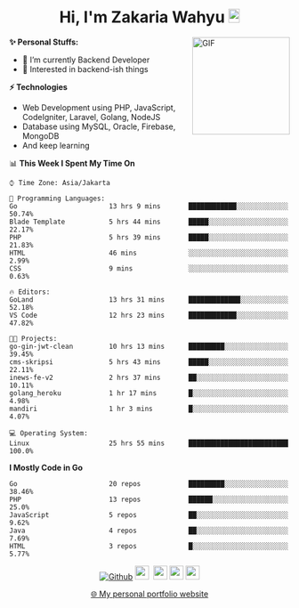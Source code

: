 <h1 align="center">Hi, I'm Zakaria Wahyu <img src="https://github.com/TheDudeThatCode/TheDudeThatCode/blob/master/Assets/Hi.gif" width="20px" height="25px"></h1>

<img align="right" alt="GIF" height="175px" src="https://www.nayakapratama.co.id/wp-content/uploads/2019/07/Website-Maintenance.gif" />

**✨ Personal Stuffs:**
- 🔭 I’m currently Backend Developer
- 🌱 Interested in backend-ish things

**⚡ Technologies**
- Web Development using PHP, JavaScript, CodeIgniter, Laravel, Golang, NodeJS
- Database using MySQL, Oracle, Firebase, MongoDB
- And keep learning

<!--START_SECTION:waka-->
📊 **This Week I Spent My Time On** 

```text
⌚︎ Time Zone: Asia/Jakarta

💬 Programming Languages: 
Go                       13 hrs 9 mins       ████████████░░░░░░░░░░░░░   50.74% 
Blade Template           5 hrs 44 mins       █████░░░░░░░░░░░░░░░░░░░░   22.17% 
PHP                      5 hrs 39 mins       █████░░░░░░░░░░░░░░░░░░░░   21.83% 
HTML                     46 mins             ░░░░░░░░░░░░░░░░░░░░░░░░░   2.99% 
CSS                      9 mins              ░░░░░░░░░░░░░░░░░░░░░░░░░   0.63%

🔥 Editors: 
GoLand                   13 hrs 31 mins      █████████████░░░░░░░░░░░░   52.18% 
VS Code                  12 hrs 23 mins      ████████████░░░░░░░░░░░░░   47.82%

🐱‍💻 Projects: 
go-gin-jwt-clean         10 hrs 13 mins      █████████░░░░░░░░░░░░░░░░   39.45% 
cms-skripsi              5 hrs 43 mins       █████░░░░░░░░░░░░░░░░░░░░   22.11% 
inews-fe-v2              2 hrs 37 mins       ██░░░░░░░░░░░░░░░░░░░░░░░   10.11% 
golang_heroku            1 hr 17 mins        █░░░░░░░░░░░░░░░░░░░░░░░░   4.98% 
mandiri                  1 hr 3 mins         █░░░░░░░░░░░░░░░░░░░░░░░░   4.07%

💻 Operating System: 
Linux                    25 hrs 55 mins      █████████████████████████   100.0%

```

**I Mostly Code in Go** 

```text
Go                       20 repos            █████████░░░░░░░░░░░░░░░░   38.46% 
PHP                      13 repos            ██████░░░░░░░░░░░░░░░░░░░   25.0% 
JavaScript               5 repos             ██░░░░░░░░░░░░░░░░░░░░░░░   9.62% 
Java                     4 repos             ██░░░░░░░░░░░░░░░░░░░░░░░   7.69% 
HTML                     3 repos             █░░░░░░░░░░░░░░░░░░░░░░░░   5.77%

```



<!--END_SECTION:waka-->

<p align="center">
<a href="https://github.com/zakariawahyu" target="_blank"><img alt="Github" src="https://img.shields.io/badge/GitHub-%2312100E.svg?&style=for-the-badge&logo=Github&logoColor=white" /></a>
<a href="https://www.twitter.com/_zakariawahyu"><img src="https://img.shields.io/badge/twitter-%231DA1F2.svg?&style=for-the-badge&logo=twitter&logoColor=white" height=25></a> 
<a href="https://www.linkedin.com/in/zakariawahyu"><img src="https://img.shields.io/badge/linkedin-%230077B5.svg?&style=for-the-badge&logo=linkedin&logoColor=white" height=25></a> 
<a href="https://www.instagram.com/_zakariawahyu"><img src="https://img.shields.io/badge/instagram-%23E4405F.svg?&style=for-the-badge&logo=instagram&logoColor=white" height=25></a>
<a href="https://medium.com/@zakariawahyu"><img src="https://img.shields.io/badge/Medium-12100E?style=for-the-badge&logo=medium&logoColor=white" height=25></a>
</p>
<p align="center"><a href="https://www.zakariawahyu.com" target="_blank">🌐 My personal portfolio website</a></p>
